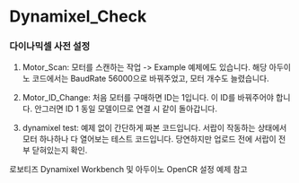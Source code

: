 # Dynamixel_Check


### 다이나믹셀 사전 설정

1. Motor_Scan: 모터를 스캔하는 작업 -> Example 예제에도 있습니다. 해당 아두이노 코드에서는 BaudRate 56000으로 바꿔주었고, 모터 개수도 늘렸습니다. 

2. Motor_ID_Change: 처음 모터를 구매하면 ID는 1입니다. 이 ID를 바꿔주어야 합니다. 안그러면 ID 1 동일 모델이므로 연결 시 같이 돌아갑니다. 

3. dynamixel test: 예제 없이 간단하게 짜본 코드입니다. 서랍이 작동하는 상태에서 모터 하나하나 다 열어보는 테스트 코드입니다. 당연하지만 업로드 전에 서랍이 전부 닫혀있는지 확인. 



로보티즈 Dynamixel Workbench 및 아두이노 OpenCR 설정 예제 참고
